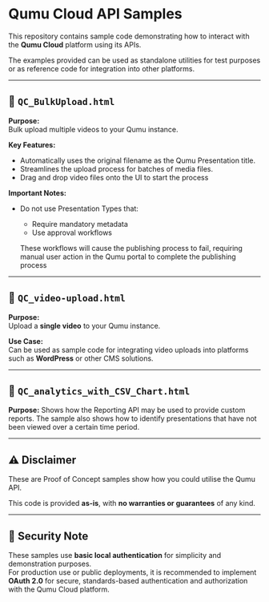# Qumu Cloud API Samples

This repository contains sample code demonstrating how to interact with the **Qumu Cloud** platform using its APIs. 

The examples provided can be used as standalone utilities for test purposes or as reference code for integration into other platforms.


---

## 🔹 `QC_BulkUpload.html`

**Purpose:**  
Bulk upload multiple videos to your Qumu instance.

**Key Features:**
- Automatically uses the original filename as the Qumu Presentation title.
- Streamlines the upload process for batches of media files.
- Drag and drop video files onto the UI to start the process

**Important Notes:**
- Do not use Presentation Types that:
  - Require mandatory metadata
  - Use approval workflows

  These workflows will cause the publishing process to fail, requiring manual user action in the Qumu portal to complete the publishing process

---

## 🔹 `QC_video-upload.html`

**Purpose:**  
Upload a **single video** to your Qumu instance.

**Use Case:**  
Can be used as sample code for integrating video uploads into platforms such as **WordPress** or other CMS solutions.

---


## 🔹 `QC_analytics_with_CSV_Chart.html`
**Purpose:** 
Shows how the Reporting API may be used to provide custom reports. 
The sample also shows how to identify presentations that have not been viewed over a certain time period.

---

## ⚠️ Disclaimer

These are Proof of Concept samples show how you could utilise the Qumu API.

This code is provided **as-is**, with **no warranties or guarantees** of any kind.  


---
## 🔐 Security Note

These samples use **basic local authentication** for simplicity and demonstration purposes.  
For production use or public deployments, it is recommended to implement **OAuth 2.0** for secure, standards-based authentication and authorization with the Qumu Cloud platform.

